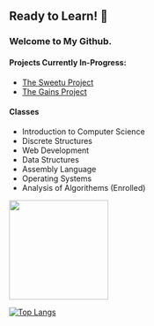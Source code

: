 ## Ready to Learn! 👋

### Welcome to My Github.

#### Projects Currently In-Progress:
- [The Sweetu Project](https://github.com/TheSweetuProject)
- [The Gains Project](https://github.com/TheGainsProject)

#### Classes
- Introduction to Computer Science
- Discrete Structures
- Web Development
- Data Structures
- Assembly Language
- Operating Systems
- Analysis of Algorithems (Enrolled)


<img height="180em" src="https://github-readme-stats.vercel.app/api?username=shenalexw&theme=dark&show_icons=true&hide_border=true&&count_private=true&include_all_commits=true" />

[![Top Langs](https://github-readme-stats.vercel.app/api/top-langs/?username=shenalexw&theme=dark)](https://github.com/anuraghazra/github-readme-stats)


